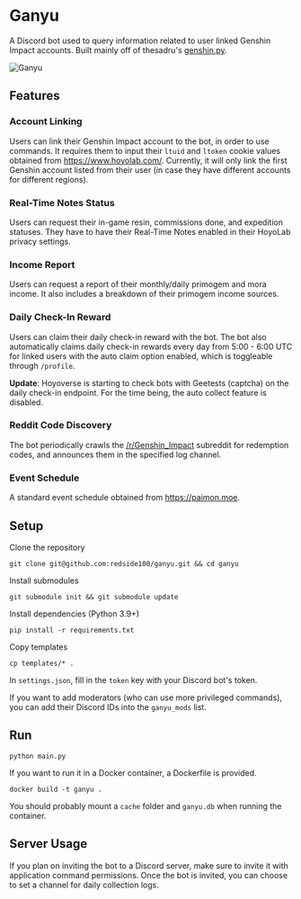 # Ganyu
A Discord bot used to query information related to user linked Genshin Impact accounts.
Built mainly off of thesadru's [genshin.py](https://github.com/thesadru/genshin.py).

![Ganyu](https://i.imgur.com/Z4wnRFJ.jpg)

## Features
### Account Linking
Users can link their Genshin Impact account to the bot, in order to use commands.
It requires them to input their `ltuid` and `ltoken` cookie values obtained from
https://www.hoyolab.com/. Currently, it will only link the first Genshin account listed from
their user (in case they have different accounts for different regions).

### Real-Time Notes Status
Users can request their in-game resin, commissions done, and expedition statuses. They have to have
their Real-Time Notes enabled in their HoyoLab privacy settings.

### Income Report
Users can request a report of their monthly/daily primogem and mora income.
It also includes a breakdown of their primogem income sources.

### Daily Check-In Reward
Users can claim their daily check-in reward with the bot. The bot also automatically 
claims daily check-in rewards every day from 5:00 - 6:00 UTC for linked users with the auto claim option enabled, which is
toggleable through `/profile`.

**Update**: Hoyoverse is starting to check bots with Geetests (captcha) on the daily check-in endpoint. For the time being, the auto collect feature is disabled.

### Reddit Code Discovery
The bot periodically crawls the [/r/Genshin_Impact](https://www.reddit.com/r/Genshin_Impact/) subreddit for redemption codes, and announces them in the specified log channel.

### Event Schedule
A standard event schedule obtained from https://paimon.moe.

## Setup

Clone the repository

`git clone git@github.com:redside100/ganyu.git && cd ganyu`

Install submodules

`git submodule init && git submodule update`


Install dependencies (Python 3.9+)

`pip install -r requirements.txt`

Copy templates

`cp templates/* .`

In `settings.json`, fill in the `token` key with your Discord bot's token.

If you want to add moderators (who can use more privileged commands), you can add
their Discord IDs into the `ganyu_mods` list.

## Run

`python main.py`

If you want to run it in a Docker container, a Dockerfile is provided.

`docker build -t ganyu .`

You should probably mount a `cache` folder and `ganyu.db` when running the container.

## Server Usage

If you plan on inviting the bot to a Discord server, make sure to invite it with
application command permissions. Once the bot is invited, you can choose to set a channel
for daily collection logs.